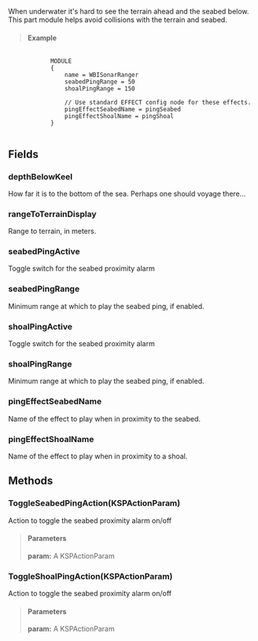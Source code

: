             
When underwater it's hard to see the terrain ahead and the seabed below. This part module helps avoid collisions with the terrain and seabed.
            
            
> #### Example
```

            MODULE
            {
                name = WBISonarRanger
                seabedPingRange = 50
                shoalPingRange = 150
                
                // Use standard EFFECT config node for these effects.
                pingEffectSeabedName = pingSeabed
                pingEffectShoalName = pingShoal
            }
            
```

            
        
## Fields

### depthBelowKeel
How far it is to the bottom of the sea. Perhaps one should voyage there...
### rangeToTerrainDisplay
Range to terrain, in meters.
### seabedPingActive
Toggle switch for the seabed proximity alarm
### seabedPingRange
Minimum range at which to play the seabed ping, if enabled.
### shoalPingActive
Toggle switch for the seabed proximity alarm
### shoalPingRange
Minimum range at which to play the seabed ping, if enabled.
### pingEffectSeabedName
Name of the effect to play when in proximity to the seabed.
### pingEffectShoalName
Name of the effect to play when in proximity to a shoal.
## Methods


### ToggleSeabedPingAction(KSPActionParam)
Action to toggle the seabed proximity alarm on/off
> #### Parameters
> **param:** A KSPActionParam


### ToggleShoalPingAction(KSPActionParam)
Action to toggle the seabed proximity alarm on/off
> #### Parameters
> **param:** A KSPActionParam


